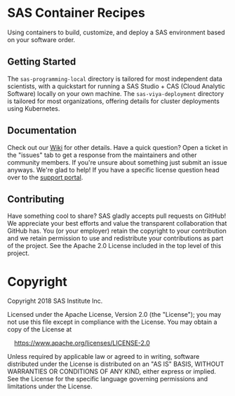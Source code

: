 # SAS Container Recipes
Using containers to build, customize, and deploy a SAS environment based on your software order.

## Getting Started
The `sas-programming-local` directory is tailored for most independent data scientists, with a quickstart for running a SAS Studio + CAS (Cloud Analytic Software) locally on your own machine.
The `sas-viya-deployment` directory is tailored for most organizations, offering details for cluster deployments using Kubernetes.

## Documentation
Check out our [Wiki](https://github.com/sassoftware/sas-container-recipes/wiki) for other details.
Have a quick question? Open a ticket in the "issues" tab to get a response from the maintainers and other community members. If you're unsure about something just submit an issue anyways. We're glad to help!
If you have a specific license question head over to the [support portal](https://support.sas.com/en/support-home.html).

## Contributing
Have something cool to share? SAS gladly accepts pull requests on GitHub! We appreciate your best efforts and value the transparent collaboration that GitHub has.
You (or your employer) retain the copyright to your contribution and we retain permission to use and redistribute your contributions as part of the project. See the Apache 2.0 License included in the top level of this project.

# Copyright
Copyright 2018 SAS Institute Inc.

Licensed under the Apache License, Version 2.0 (the "License");
you may not use this file except in compliance with the License.
You may obtain a copy of the License at

&nbsp;&nbsp;&nbsp;&nbsp;https://www.apache.org/licenses/LICENSE-2.0

Unless required by applicable law or agreed to in writing, software
distributed under the License is distributed on an "AS IS" BASIS,
WITHOUT WARRANTIES OR CONDITIONS OF ANY KIND, either express or implied.
See the License for the specific language governing permissions and
limitations under the License.

